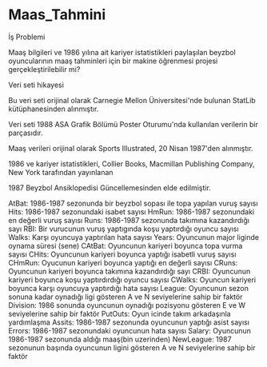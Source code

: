 # Maas_Tahmini

İş Problemi

Maaş bilgileri ve 1986 yılına ait kariyer istatistikleri paylaşılan beyzbol oyuncularının maaş tahminleri için bir makine öğrenmesi projesi gerçekleştirilebilir mi?

Veri seti hikayesi

Bu veri seti orijinal olarak Carnegie Mellon Üniversitesi'nde bulunan StatLib kütüphanesinden alınmıştır.

Veri seti 1988 ASA Grafik Bölümü Poster Oturumu'nda kullanılan verilerin bir parçasıdır.

Maaş verileri orijinal olarak Sports Illustrated, 20 Nisan 1987'den alınmıştır.

1986 ve kariyer istatistikleri, Collier Books, Macmillan Publishing Company, New York tarafından yayınlanan

1987 Beyzbol Ansiklopedisi Güncellemesinden elde edilmiştir.


AtBat: 1986-1987 sezonunda bir beyzbol sopası ile topa yapılan vuruş sayısı
Hits: 1986-1987 sezonundaki isabet sayısı
HmRun: 1986-1987 sezonundaki en değerli vuruş sayısı
Runs: 1986-1987 sezonunda takımına kazandırdığı sayı
RBI: Bir vurucunun vuruş yaptıgında koşu yaptırdığı oyuncu sayısı
Walks: Karşı oyuncuya yaptırılan hata sayısı
Years: Oyuncunun major liginde oynama süresi (sene)
CAtBat: Oyuncunun kariyeri boyunca topa vurma sayısı
CHits: Oyuncunun kariyeri boyunca yaptığı isabetli vuruş sayısı
CHmRun: Oyucunun kariyeri boyunca yaptığı en değerli sayısı
CRuns: Oyuncunun kariyeri boyunca takımına kazandırdığı sayı
CRBI: Oyuncunun kariyeri boyunca koşu yaptırdırdığı oyuncu sayısı
CWalks: Oyuncun kariyeri boyunca karşı oyuncuya yaptırdığı hata sayısı
League: Oyuncunun sezon sonuna kadar oynadığı ligi gösteren A ve N seviyelerine sahip bir faktör
Division: 1986 sonunda oyuncunun oynadığı pozisyonu gösteren E ve W seviyelerine sahip bir faktör
PutOuts: Oyun icinde takım arkadaşınla yardımlaşma
Assits: 1986-1987 sezonunda oyuncunun yaptığı asist sayısı
Errors: 1986-1987 sezonundaki oyuncunun hata sayısı
Salary: Oyuncunun 1986-1987 sezonunda aldığı maaş(bin uzerinden)
NewLeague: 1987 sezonunun başında oyuncunun ligini gösteren A ve N seviyelerine sahip bir faktör

